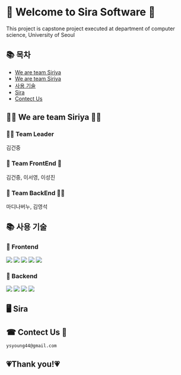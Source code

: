 # 👋 Welcome to Sira Software 👋

This project is capstone project executed at department of computer science, University of Seoul

## 📚 목차
* [We are team Siriya](#-we-are-team-siriya-)
* [We are team Siriya](#-we-are-team-siriya-)
* [사용 기술](#-사용-기술)
* [Sira](#-sira)
* [Contect Us](#-contect-us-)

## 🤷‍♀️ We are team Siriya 🤷‍♂️

### 🏋🏽 Team Leader
김건중

### 🧌 Team FrontEnd 🧌
김건중, 이서영, 이성진

### 🦹 Team BackEnd 🦹‍♀️
마디나버누, 김영석

## 📚 사용 기술

### 🥕 Frontend
<div>
    <img src="https://img.shields.io/badge/react-61DAFB?style=for-the-badge&logo=react&logoColor=black">
    <img src="https://img.shields.io/badge/styledcomponents-DB7093?style=for-the-badge&logo=styledcomponents&logoColor=white">
    <img src="https://img.shields.io/badge/redux-764ABC?style=for-the-badge&logo=redux&logoColor=white">
    <img src="https://img.shields.io/badge/reduxsaga-999999?style=for-the-badge&logo=reduxsaga&logoColor=white">
    <img src="https://img.shields.io/badge/javascript-F7DF1E?style=for-the-badge&logo=javascript&logoColor=black">
</div>

### 📌 Backend
<div>
    <img src="https://img.shields.io/badge/django-092E20?style=for-the-badge&logo=django&logoColor=white">
    <img src="https://img.shields.io/badge/mysql-4479A1?style=for-the-badge&logo=mysql&logoColor=white">
    <img src="https://img.shields.io/badge/amazonaws-232F3E?style=for-the-badge&logo=amazonaws&logoColor=white">
    <img src="https://img.shields.io/badge/python-3776AB?style=for-the-badge&logo=python&logoColor=white">
</div>

## 🖥️ Sira



## ☎ Contect Us 📧
    ysyoung44@gmail.com


## 💗Thank you!💗
